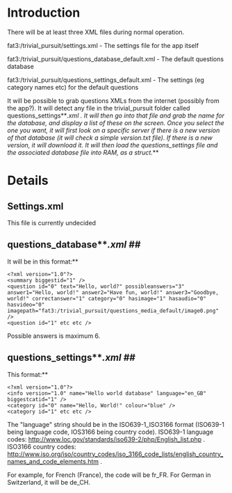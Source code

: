 # Introduction #

There will be at least three XML files during normal operation.

fat3:/trivial\_pursuit/settings.xml - The settings file for the app itself

fat3:/trivial\_pursuit/questions\_database\_default.xml - The default questions database

fat3:/trivial\_pursuit/questions\_settings\_default.xml - The settings (eg category names etc) for the default questions

It will be possible to grab questions XMLs from the internet (possibly from the app?). It will detect any file in the trivial\_pursuit folder called questions\_settings**_.xml . It will then go into that file and grab the name for the database, and display a list of these on the screen. Once you select the one you want, it will first look on a specific server if there is a new version of that database (it will check a simple version.txt file). If there is a new version, it will download it. It will then load the questions\_settings file and the associated database file into RAM, as a struct._**

# Details #

## Settings.xml ##

This file is currently undecided

## questions\_database**_.xml ##_

It will be in this format:**

```
<?xml version="1.0"?>
<summary biggestid="1" />
<question id="0" text="Hello, world?" possibleanswers="3" answer1="Hello, world!" answer2="Have fun, world!" answer3="Goodbye, world!" correctanswer="1" category="0" hasimage="1" hasaudio="0" hasvideo="0" imagepath="fat3:/trivial_pursuit/questions_media_default/image0.png" />
<question id="1" etc etc />
```

Possible answers is maximum 6.

## questions\_settings**_.xml ##_

This format:**

```
<?xml version="1.0"?>
<info version="1.0" name="Hello world database" language="en_GB" biggestcatid="1" />
<category id="0" name="Hello, World!" colour="blue" />
<category id="1" etc etc />
```

The "language" string should be in the ISO639-1\_ISO3166 format (ISO639-1 being language code, IOS3166 being country code). ISO639-1 language codes: http://www.loc.gov/standards/iso639-2/php/English_list.php . ISO3166 country codes: http://www.iso.org/iso/country_codes/iso_3166_code_lists/english_country_names_and_code_elements.htm .

For example, for French (France), the code will be fr\_FR. For German in Switzerland, it will be de\_CH.